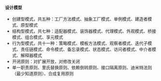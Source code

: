 #### 设计模型
* 创建型模式，共五种：工厂方法模式、抽象工厂模式、单例模式、建造者模式、原型模式
* 结构型模式，共七种：适配器模式、装饰器模式、代理模式、外观模式、桥接模式、组合模式、享元模式
* 行为型模式，共十一种：策略模式、模板方法模式、观察者模式、迭代子模式、责任链模式、命令模式、备忘录模式、状态模式、访问者模式、中介者模式、解释器模式
* 开闭原则：对扩展开放，对修改关闭
* 单一职责原则、里氏替换原则、依赖倒转原则、接口隔离原则、迪米特法则（最少知道原则）、合成复用原则